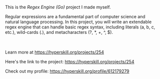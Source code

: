 This is the *Regex Engine (Go)* project I made myself.


<p>Regular expressions are a fundamental part of computer science and natural language processing. In this project, you will write an extendable regex engine that can handle basic regex syntax, including literals (a, b, c, etc.), wild-cards (.), and metacharacters (?, *, +, ^, $).</p><br/><br/>Learn more at <a href="https://hyperskill.org/projects/254?utm_source=ide&utm_medium=ide&utm_campaign=ide&utm_content=project-card">https://hyperskill.org/projects/254</a>

Here's the link to the project: https://hyperskill.org/projects/254

Check out my profile: https://hyperskill.org/profile/612179279